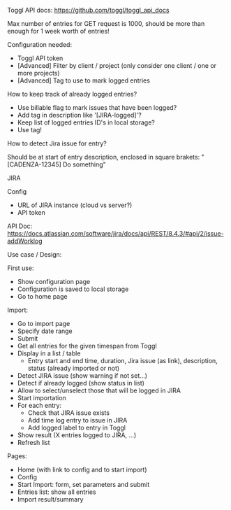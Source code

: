 Toggl API docs: https://github.com/toggl/toggl_api_docs

Max number of entries for GET request is 1000, should be more than enough for 1 week worth of entries!

Configuration needed:
- Toggl API token
- [Advanced] Filter by client / project (only consider one client / one or more projects)
- [Advanced] Tag to use to mark logged entries

How to keep track of already logged entries?
- Use billable flag to mark issues that have been logged?
- Add tag in description like '[JIRA-logged]'?
- Keep list of logged entries ID's in local storage?
- Use tag!

How to detect Jira issue for entry?

Should be at start of entry description, enclosed in square brakets: "[CADENZA-12345] Do something"

JIRA

Config
- URL of JIRA instance (cloud vs server?)
- API token

API Doc:
https://docs.atlassian.com/software/jira/docs/api/REST/8.4.3/#api/2/issue-addWorklog

Use case / Design:

First use:
- Show configuration page
- Configuration is saved to local storage
- Go to home page

Import:
- Go to import page
- Specify date range
- Submit
- Get all entries for the given timespan from Toggl
- Display in a list / table
    - Entry start and end time, duration, Jira issue (as link), description, status (already imported or not)
- Detect JIRA issue (show warning if not set...)
- Detect if already logged (show status in list)
- Allow to select/unselect those that will be logged in JIRA
- Start importation
- For each entry:
    - Check that JIRA issue exists
    - Add time log entry to issue in JIRA
    - Add logged label to entry in Toggl
- Show result (X entries logged to JIRA, ...)    
- Refresh list

Pages: 
- Home (with link to config and to start import)
- Config
- Start Import: form, set parameters and submit
- Entries list: show all entries
- Import result/summary


